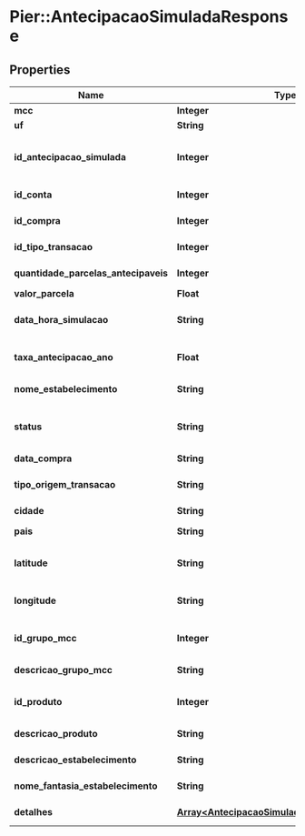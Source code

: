 # Pier::AntecipacaoSimuladaResponse

## Properties
Name | Type | Description | Notes
------------ | ------------- | ------------- | -------------
**mcc** | **Integer** |  | [optional] 
**uf** | **String** |  | [optional] 
**id_antecipacao_simulada** | **Integer** | C\u00C3\u00B3digo identificador da simula\u00C3\u00A7\u00C3\u00A3o de antecipa\u00C3\u00A7\u00C3\u00A3o. | [optional] 
**id_conta** | **Integer** | C\u00C3\u00B3digo identificador da conta. | [optional] 
**id_compra** | **Integer** | C\u00C3\u00B3digo identificador do evento compra. | [optional] 
**id_tipo_transacao** | **Integer** | C\u00C3\u00B3digo identificador do tipo do evento compra. | [optional] 
**quantidade_parcelas_antecipaveis** | **Integer** | Quantidade de parcelas antecip\u00C3\u00A1veis. | [optional] 
**valor_parcela** | **Float** | Valor da parcela. | [optional] 
**data_hora_simulacao** | **String** | Data e hora em que a simula\u00C3\u00A7\u00C3\u00A3o foi feita. | [optional] 
**taxa_antecipacao_ano** | **Float** | Taxa de antecipa\u00C3\u00A7\u00C3\u00A3o aplicada (ao ano). | [optional] 
**nome_estabelecimento** | **String** | Estabelecimento onde foi realizada a transa\u00C3\u00A7\u00C3\u00A3o | [optional] 
**status** | **String** | Descri\u00C3\u00A7\u00C3\u00A3o do status da autoriza\u00C3\u00A7\u00C3\u00A3o da compra. | [optional] 
**data_compra** | **String** | Data da compra. | [optional] 
**tipo_origem_transacao** | **String** | Tipo de transa\u00C3\u00A7\u00C3\u00A3o da compra. | [optional] 
**cidade** | **String** | Cidade onde a compra foi realizada. | [optional] 
**pais** | **String** | Pa\u00C3\u00ADs onde a compra foi realizada. | [optional] 
**latitude** | **String** | Coordenada latitudinal da localiza\u00C3\u00A7\u00C3\u00A3o da compra. | [optional] 
**longitude** | **String** | Coordenada longitudinal da localiza\u00C3\u00A7\u00C3\u00A3o da compra. | [optional] 
**id_grupo_mcc** | **Integer** | C\u00C3\u00B3digo de Identifica\u00C3\u00A7\u00C3\u00A3o do Grupo MCC da compra. | [optional] 
**descricao_grupo_mcc** | **String** | Descri\u00C3\u00A7\u00C3\u00A3o do Grupo MCC da compra. | [optional] 
**id_produto** | **Integer** | C\u00C3\u00B3digo de Identifica\u00C3\u00A7\u00C3\u00A3o do produto da compra. | [optional] 
**descricao_produto** | **String** | Descri\u00C3\u00A7\u00C3\u00A3o do produto da compra. | [optional] 
**descricao_estabelecimento** | **String** | Descri\u00C3\u00A7\u00C3\u00A3o do estabelecimento da compra. | [optional] 
**nome_fantasia_estabelecimento** | **String** | Nome fantasia do estabelecimento da compra. | [optional] 
**detalhes** | [**Array&lt;AntecipacaoSimuladaDetalhesResponse&gt;**](AntecipacaoSimuladaDetalhesResponse.md) | Detalhes da simula\u00C3\u00A7\u00C3\u00A3o. | [optional] 


